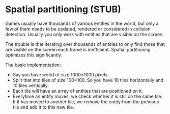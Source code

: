 # Spatial partitioning (STUB)

Games usually have thousands of various entities in the world, but only a few of them needs to be updated, rendered or considered in collision detection. Usually you only work with entities that are visible on the screen.

The trouble is that iterating over thousands of entities to only find those that are visible on the screen each frame is inefficient. Spatial partitioning optimizes this significantly.

The basic implementation:

- Say you have world of size 1000&times;1000 pixels.
- Split that into tiles of size 100&times;100. So you have 10 tiles horizontally and 10 tiles vertically.
- Each tile will have an array of entities that are positioned on it.
- Everytime an entity moves, we check whether it is still on the same tile. If it has moved to another tile, we remove the entity from the previous tile and add it to this new tile.

